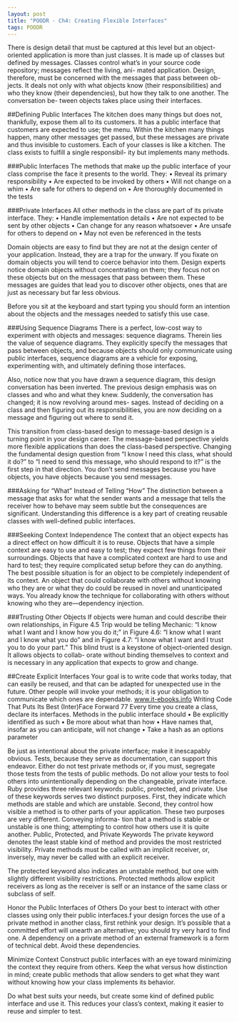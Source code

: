 ```yaml
---
layout: post
title: "POODR - Ch4: Creating Flexible Interfaces"
tags: POODR
---
```

There is design detail that must be captured at this level but an object-oriented application is more than just classes. It is made up of classes but defined by messages. Classes control what’s in your source code repository; messages reflect the living, ani- mated application.
Design, therefore, must be concerned with the messages that pass between ob- jects. It deals not only with what objects know (their responsibilities) and who they know (their dependencies), but how they talk to one another. The conversation be- tween objects takes place using their interfaces.

 ##Defining Public Interfaces
 The kitchen does many things but does not, thankfully, expose them all to its customers. It has a public interface that customers are expected to use; the menu. Within the kitchen many things happen, many other messages get passed, but these messages are private and thus invisible to customers. Each of your classes is like a kitchen. The class exists to fulfill a single responsibil- ity but implements many methods.

 ###Public Interfaces
The methods that make up the public interface of your class comprise the face it presents to the world. They:
• Reveal its primary responsibility
• Are expected to be invoked by others
• Will not change on a whim
• Are safe for others to depend on
• Are thoroughly documented in the tests

###Private Interfaces
All other methods in the class are part of its private interface. They:
• Handle implementation details
• Are not expected to be sent by other objects • Can change for any reason whatsoever
• Are unsafe for others to depend on
• May not even be referenced in the tests

Domain objects are easy to find but they are not at the design center of your application. Instead, they are a trap for the unwary. If you fixate on domain objects you will tend to coerce behavior into them. Design experts notice domain objects without concentrating on them; they focus not on these objects but on the messages that pass between them. These messages are guides that lead you to discover other objects, ones that are just as necessary but far less obvious.

Before you sit at the keyboard and start typing you should form an intention about the objects and the messages needed to satisfy this use case.


###Using Sequence Diagrams
There is a perfect, low-cost way to experiment with objects and messages: sequence diagrams.
Therein lies the value of sequence diagrams. They explicitly specify the messages that pass between objects, and because objects should only communicate using public interfaces, sequence diagrams are a vehicle for exposing, experimenting with, and ultimately defining those interfaces.

Also, notice now that you have drawn a sequence diagram, this design conversation has been inverted. The previous design emphasis was on classes and who and what they knew. Suddenly, the conversation has changed; it is now revolving around mes- sages. Instead of deciding on a class and then figuring out its responsibilities, you are now deciding on a message and figuring out where to send it.

This transition from class-based design to message-based design is a turning point in your design career. The message-based perspective yields more flexible applications than does the class-based perspective. Changing the fundamental design question from “I know I need this class, what should it do?” to “I need to send this message, who should respond to it?” is the first step in that direction.
You don’t send messages because you have objects, you have objects because you send messages.


###Asking for “What” Instead of Telling “How”
The distinction between a message that asks for what the sender wants and a message that tells the receiver how to behave may seem subtle but the consequences are significant. Understanding this difference is a key part of creating reusable classes with well-defined public interfaces.


###Seeking Context Independence
The context that an object expects has a direct effect on how difficult it is to reuse. Objects that have a simple context are easy to use and easy to test; they expect few things from their surroundings. Objects that have a complicated context are hard to use and hard to test; they require complicated setup before they can do anything.
The best possible situation is for an object to be completely independent of its context. An object that could collaborate with others without knowing who they are or what they do could be reused in novel and unanticipated ways.
You already know the technique for collaborating with others without knowing who they are—dependency injection.

###Trusting Other Objects
If objects were human and could describe their own relationships, in Figure 4.5 Trip would be telling Mechanic: “I know what I want and I know how you do it;” in Figure 4.6: “I know what I want and I know what you do” and in Figure 4.7: “I know what I want and I trust you to do your part.”
This blind trust is a keystone of object-oriented design. It allows objects to collab- orate without binding themselves to context and is necessary in any application that expects to grow and change.

##Create Explicit Interfaces
Your goal is to write code that works today, that can easily be reused, and that can be adapted for unexpected use in the future. Other people will invoke your methods; it is your obligation to communicate which ones are dependable.
www.it-ebooks.info
Writing Code That Puts Its Best (Inter)Face Forward 77 Every time you create a class, declare its interfaces. Methods in the public
interface should
• Be explicitly identified as such
• Be more about what than how
• Have names that, insofar as you can anticipate, will not change • Take a hash as an options parameter

Be just as intentional about the private interface; make it inescapably obvious. Tests, because they serve as documentation, can support this endeavor. Either do not test private methods or, if you must, segregate those tests from the tests of public methods. Do not allow your tests to fool others into unintentionally depending on the changeable, private interface.
Ruby provides three relevant keywords: public, protected, and private. Use of these keywords serves two distinct purposes. First, they indicate which methods are stable and which are unstable. Second, they control how visible a method is to other parts of your application. These two purposes are very different. Conveying informa- tion that a method is stable or unstable is one thing; attempting to control how others use it is quite another.
Public, Protected, and Private Keywords
The private keyword denotes the least stable kind of method and provides the most restricted visibility. Private methods must be called with an implicit receiver, or, inversely, may never be called with an explicit receiver.

The protected keyword also indicates an unstable method, but one with slightly different visibility restrictions. Protected methods allow explicit receivers as long as the receiver is self or an instance of the same class or subclass of self.


Honor the Public Interfaces of Others
Do your best to interact with other classes using only their public interfaces.f your design forces the use of a private method in another class, first rethink your design. It’s possible that a committed effort will unearth an alternative; you should try very hard to find one. A dependency on a private method of an external framework is a form of technical debt. Avoid these dependencies.

Minimize Context
Construct public interfaces with an eye toward minimizing the context they require from others. Keep the what versus how distinction in mind; create public methods that allow senders to get what they want without knowing how your class implements its behavior.

Do what best suits your needs, but create some kind of defined public interface and use it. This reduces your class’s context, making it easier to reuse and simpler to test.

